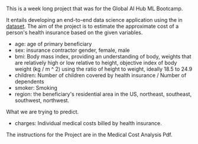 This is a week long project that was for the Global AI Hub ML Bootcamp.

It entails developing an end-to-end data science application using the in [dataset](/insurance.csv). The aim of the project is to estimate the approximate cost of a person's health insurance based on the given variables.

* age: age of primary beneficiary 
* sex: insurance contractor gender, female, male 
* bmi: Body mass index, providing an understanding of body, weights that are relatively high or low relative to height, objective index of body weight (kg / m ^ 2) using the ratio of height to weight, ideally 18.5 to 24.9 
* children: Number of children covered by health insurance / Number of dependents
* smoker: Smoking
* region: the beneficiary's residential area in the US, northeast, southeast, southwest, northwest.

What we are trying to predict.

* charges: Individual medical costs billed by health insurance.

The instructions for the Project are in the Medical Cost Analysis Pdf.